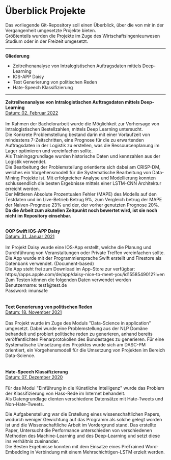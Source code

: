 # Überblick Projekte

Das vorliegende Git-Repository soll einen Überblick, über die von mir in der Vergangenheit umgesetzte Projekte bieten.<br>
Größtenteils wurden die Projekte im Zuge des Wirtschaftsingenieurwesen Studium oder in der Freizeit umgesetzt.<br>

<hr>
<p> <b>Gliederung</b>
<ul>
  <li>	Zeitreihenanalyse von Intralogistischen Auftragsdaten mittels Deep-Learning</li>
  <li>	IOS-APP Daisy</li>
  <li>	Text Generierung von politischen Reden</li>
  <li>	Hate-Speech Klassifizierung</li>
</ul>
<hr>


<b>Zeitreihenanalyse von Intralogistischen Auftragsdaten mittels Deep-Learning</b>
<br>
<U>Datum: 02. Februar 2022</U>
<br><br>
Im Rahmen der Bachelorarbeit wurde die Möglichkeit zur Vorhersage von Intralogistischen Bestellzahlen, mittels Deep Learning untersucht.<br> 
Die Konkrete Problemstellung bestand darin mit einer Vorlaufzeit von mindestens 7-Zeitschritten, eine Prognose für die zu erwartenden Auftragsdaten in der Logistik zu erstellen, was die Ressourcenplanung im Lager optimieren und vereinfachen sollte.<br>
Als Trainingsgrundlage wurden historische Daten und kennzahlen aus der Logistik verwendet.<br>
Die  Bearbeitung der Problemstellung orientierte sich dabei am CRISP-DM, welches ein Vorgehensmodell für die Systematische Bearbeitung von Data-Mining Projekte ist. 
Mit erfolgreicher Analyse und Modellierung konnten schlussendlich die besten Ergebnisse mittels einer LSTM-CNN Architektur erreicht werden.<br>
Der Mittleren Absolute Prozentualen Fehler (MAPE) des Modells auf den Testdaten und im Live-Betrieb Betrug 9%, zum Vergleich betrug der MAPE der Naiven-Prognose 23% und der, der vorher genutzten Prognose 20%.<br>
<b>Da die Arbeit zum akutellen Zeitpunkt noch bewertet wird, ist sie noch nicht im Repository einsehbar.</b>
<br>

<br>
<b>OOP Swift IOS-APP Daisy</b>
<br><u> Datum: 31. Januar 2021</u>
<br><br>
Im Projekt Daisy wurde eine IOS-App erstellt, welche die Planung und Durchführung von Veranstaltungen oder Private Treffen vereinfachen sollte. Die App wurde mit der Programmiersprache Swift erstellt und Firestore als Datenbank verwendet. (Document-based)<br> Die App steht frei zum Download im App-Store zur verfügbar: https://apps.apple.com/de/app/daisy-nice-to-meet-you/id1558549012?l=en <br>
Zum Testen können die folgenden Daten verwendet werden<br>
Benutzername: test1@test.de<br>
Password: imunsafe<br>
<br>

<br>
<b>Text Generierung von politischen Reden </b>
<br><u>Datum: 18. November 2021</u>
<br><br>
Das Projekt wurde im Zuge des Moduls "Data-Science in application" umgesetzt. Dabei wurde eine Problemstellung aus der NLP Domäne behandelt und probiert politische reden zu generieren, anhand bereits veröffentlichten Plenarprotokollen des Bundestages zu generieren. Für eine Systematische Umsetzung des Projektes wurde sich am DASC-PM orientiert, ein Vorgehensmodell für die Umsetzung von Projekten im Bereich Data-Science.
 
<br>
<br>
<br>
<b>Hate-Speech Klassifizierung </b>
<br><u> Datum: 07. Dezember 2020</u>
<br><br>
Für das Modul "Einführung in die Künstliche Intelligenz" wurde das Problem der Klassifizierung von Hass-Rede im Internet behandelt.<br> Als Datengrundlage dienten verschiedene Datensätze mit Hate-Tweets und Non-Hate-Tweets.<br>

Die Aufgabenstellung war die Erstellung eines wissenschaftlichen Papers, wodurch weniger Gewichtung auf das Programm als solche gelegt worden ist und die Wissenschaftliche Arbeit im Vordergrund stand.
Das erstellte Paper, Untersucht die Performance unterschieden von verschiedenen Methoden des Machine-Learning und des Deep-Learning und setzt diese ins verhältnis zueinander.<br>
Die Besten Ergebnisse konnten mit dem Einsatze eines PreTrained Word-Embedding in Verbindung mit einem Mehrschichtigen-LSTM erzielt werden.<br>
<br>
<br>







